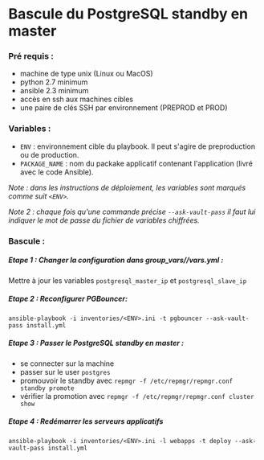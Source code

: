 # Bascule du PostgreSQL standby en master

### Pré requis :
  - machine de type unix (Linux ou MacOS)
  - python 2.7 minimum
  - ansible 2.3 minimum
  - accès en ssh aux machines cibles
  - une paire de clés SSH par environnement (PREPROD et PROD)

### Variables :
  - `ENV` : environnement cible du playbook. Il peut s'agire de preproduction ou de production.
  - `PACKAGE_NAME` : nom du packake applicatif contenant l'application (livré avec le code Ansible).

_Note : dans les instructions de déploiement, les variables sont marqués comme suit `<ENV>`._

_Note 2 : chaque fois qu'une commande précise `--ask-vault-pass` il faut lui indiquer le mot de passe du fichier de variables chiffrées._

### Bascule :

##### Etape 1 : Changer la configuration dans group_vars/<ENV>/vars.yml :
Mettre à jour les variables `postgresql_master_ip` et `postgresql_slave_ip`

##### Etape 2 : Reconfigurer PGBouncer:
`ansible-playbook -i inventories/<ENV>.ini -t pgbouncer --ask-vault-pass install.yml `

##### Etape 3 : Passer le PostgreSQL standby en master :
  - se connecter sur la machine
  - passer sur le user `postgres`
  - promouvoir le standby avec `repmgr -f /etc/repmgr/repmgr.conf standby promote`
  - vérifier la promotion avec `repmgr -f /etc/repmgr/repmgr.conf cluster show`

##### Etape 4 : Redémarrer les serveurs applicatifs
`ansible-playbook -i inventories/<ENV>.ini -l webapps -t deploy --ask-vault-pass install.yml`
